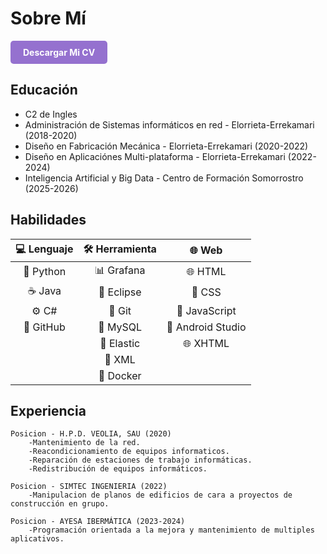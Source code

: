 # Sobre Mí
<a href="{{ base_url }}/img/CV_Clemente_Rodriguez.pdf" download style="
  display: inline-block;
  padding: 10px 20px;
  background-color: #6d3abeb6;
  color: white;
  text-decoration: none;
  border-radius: 5px;
  font-weight: bold;
">
  Descargar Mi CV
</a>

## Educación 
- C2 de Ingles
- Administración de Sistemas informáticos en red - Elorrieta-Errekamari (2018-2020)
- Diseño en Fabricación Mecánica - Elorrieta-Errekamari (2020-2022)
- Diseño en Aplicaciónes Multi-plataforma - Elorrieta-Errekamari (2022-2024)
- Inteligencia Artificial y Big Data - Centro de Formación Somorrostro (2025-2026)

## Habilidades
| 💻 Lenguaje      | 🛠️ Herramienta     | 🌐 Web             |
|:----------------:|:-------------------:|:------------------:|
| 🐍 Python        | 📊 Grafana          | 🌐 HTML           |
| ☕ Java          | 🧠 Eclipse          | 🎨 CSS            |
| ⚙️ C#            | 🧰 Git              | 🧩 JavaScript     |
| 🐙 GitHub        | 🐬 MySQL            | 📱 Android Studio |
|                  | 🧠 Elastic          | 🌐 XHTML           |
|                  | 🧠 XML              |                    |
|                   |🧱 Docker           |                    |

## Experiencia
    Posicion - H.P.D. VEOLIA, SAU (2020)
        -Mantenimiento de la red.
        -Reacondicionamiento de equipos informaticos.
        -Reparación de estaciones de trabajo informáticas.
        -Redistribución de equipos informáticos.

    Posicion - SIMTEC INGENIERIA (2022)
        -Manipulacion de planos de edificios de cara a proyectos de construcción en grupo.

    Posicion - AYESA IBERMÁTICA (2023-2024)
        -Programación orientada a la mejora y mantenimiento de multiples aplicativos.